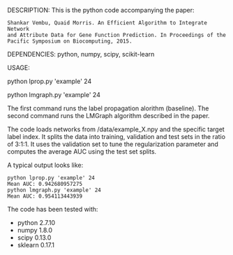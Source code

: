 DESCRIPTION: This is the python code accompanying the paper:
```
Shankar Vembu, Quaid Morris. An Efficient Algorithm to Integrate Network 
and Attribute Data for Gene Function Prediction. In Proceedings of the 
Pacific Symposium on Biocomputing, 2015.
```

DEPENDENCIES:
python, numpy, scipy, scikit-learn

USAGE:

python lprop.py 'example' 24

python lmgraph.py 'example' 24

The first command runs the label propagation alorithm (baseline). The second command runs the LMGraph algorithm described in the paper.

The code loads networks from /data/example_X.npy and the specific target label index. It splits the data into training, validation and test sets in the ratio of 3:1:1. It uses the validation set to tune the regularization parameter and computes the average AUC using the test set splits. 

A typical output looks like:
```
python lprop.py 'example' 24
Mean AUC: 0.942680957275
python lmgraph.py 'example' 24
Mean AUC: 0.954113443939
```

The code has been tested with:
- python 2.7.10
- numpy 1.8.0
- scipy 0.13.0
- sklearn 0.17.1
